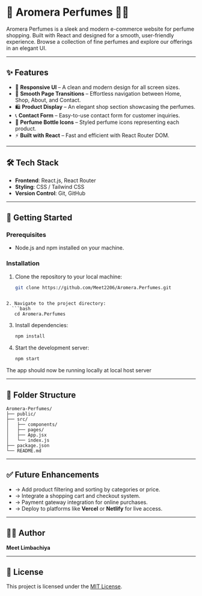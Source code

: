 # 🌸 Aromera Perfumes 🧴✨

Aromera Perfumes is a sleek and modern e-commerce website for perfume shopping. Built with React and designed for a smooth, user-friendly experience. Browse a collection of fine perfumes and explore our offerings in an elegant UI.

---

## ✨ Features

- 💄 **Responsive UI** – A clean and modern design for all screen sizes.
- 🔁 **Smooth Page Transitions** – Effortless navigation between Home, Shop, About, and Contact.
- 🛍️ **Product Display** – An elegant shop section showcasing the perfumes.
- 📞 **Contact Form** – Easy-to-use contact form for customer inquiries.
- 🧴 **Perfume Bottle Icons** – Styled perfume icons representing each product.
- ⚡ **Built with React** – Fast and efficient with React Router DOM.

---

## 🛠️ Tech Stack

- **Frontend**: React.js, React Router
- **Styling**: CSS / Tailwind CSS 
- **Version Control**: Git, GitHub

---

## 🚀 Getting Started

### Prerequisites

- Node.js and npm installed on your machine.

### Installation

1. Clone the repository to your local machine:

   ```bash
   git clone https://github.com/Meet2206/Aromera.Perfumes.git
````

2. Navigate to the project directory:
  ```bash
   cd Aromera.Perfumes
   ````

3. Install dependencies:

   ```bash
   npm install
   ```

4. Start the development server:

   ```bash
   npm start
   ```

The app should now be running locally at local host server

---

## 📁 Folder Structure

```
Aromera-Perfumes/
├── public/
├── src/
│   ├── components/
│   ├── pages/
│   ├── App.jsx
│   └── index.js
├── package.json
└── README.md
````

---

## ✅ Future Enhancements

* -> Add product filtering and sorting by categories or price.
* -> Integrate a shopping cart and checkout system.
* -> Payment gateway integration for online purchases.
* -> Deploy to platforms like **Vercel** or **Netlify** for live access.

---

## 🧑‍💻 Author

**Meet Limbachiya**

---

## 📄 License

This project is licensed under the [MIT License](LICENSE).